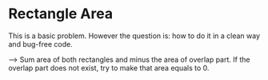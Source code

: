 # Rectangle Area

This is a basic problem. However the question is: how to do it in a clean way and bug-free code.

--> Sum area of both rectangles and minus the area of overlap part. If the overlap part does not exist, try to make that area equals to 0.

